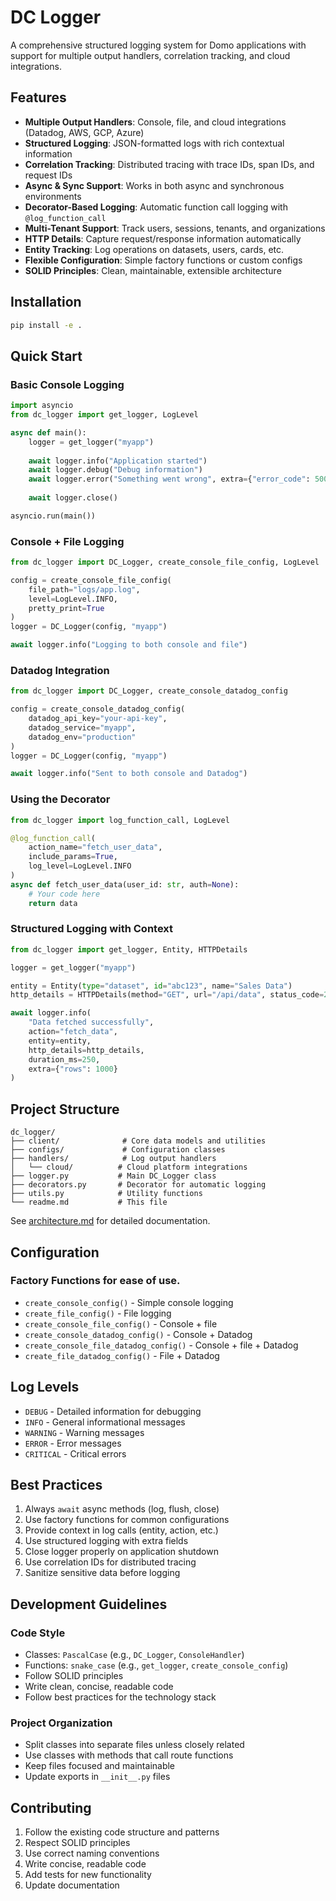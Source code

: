 

# DC Logger

A comprehensive structured logging system for Domo applications with
support for multiple output handlers, correlation tracking, and cloud
integrations.

## Features

- **Multiple Output Handlers**: Console, file, and cloud integrations
  (Datadog, AWS, GCP, Azure)
- **Structured Logging**: JSON-formatted logs with rich contextual
  information
- **Correlation Tracking**: Distributed tracing with trace IDs, span
  IDs, and request IDs
- **Async & Sync Support**: Works in both async and synchronous
  environments
- **Decorator-Based Logging**: Automatic function call logging with
  `@log_function_call`
- **Multi-Tenant Support**: Track users, sessions, tenants, and
  organizations
- **HTTP Details**: Capture request/response information automatically
- **Entity Tracking**: Log operations on datasets, users, cards, etc.
- **Flexible Configuration**: Simple factory functions or custom configs
- **SOLID Principles**: Clean, maintainable, extensible architecture

## Installation

``` bash
pip install -e .
```

## Quick Start

### Basic Console Logging

``` python
import asyncio
from dc_logger import get_logger, LogLevel

async def main():
    logger = get_logger("myapp")
    
    await logger.info("Application started")
    await logger.debug("Debug information")
    await logger.error("Something went wrong", extra={"error_code": 500})
    
    await logger.close()

asyncio.run(main())
```

### Console + File Logging

``` python
from dc_logger import DC_Logger, create_console_file_config, LogLevel

config = create_console_file_config(
    file_path="logs/app.log",
    level=LogLevel.INFO,
    pretty_print=True
)
logger = DC_Logger(config, "myapp")

await logger.info("Logging to both console and file")
```

### Datadog Integration

``` python
from dc_logger import DC_Logger, create_console_datadog_config

config = create_console_datadog_config(
    datadog_api_key="your-api-key",
    datadog_service="myapp",
    datadog_env="production"
)
logger = DC_Logger(config, "myapp")

await logger.info("Sent to both console and Datadog")
```

### Using the Decorator

``` python
from dc_logger import log_function_call, LogLevel

@log_function_call(
    action_name="fetch_user_data",
    include_params=True,
    log_level=LogLevel.INFO
)
async def fetch_user_data(user_id: str, auth=None):
    # Your code here
    return data
```

### Structured Logging with Context

``` python
from dc_logger import get_logger, Entity, HTTPDetails

logger = get_logger("myapp")

entity = Entity(type="dataset", id="abc123", name="Sales Data")
http_details = HTTPDetails(method="GET", url="/api/data", status_code=200)

await logger.info(
    "Data fetched successfully",
    action="fetch_data",
    entity=entity,
    http_details=http_details,
    duration_ms=250,
    extra={"rows": 1000}
)
```

## Project Structure

    dc_logger/
    ├── client/              # Core data models and utilities
    ├── configs/             # Configuration classes
    ├── handlers/            # Log output handlers
    │   └── cloud/          # Cloud platform integrations
    ├── logger.py           # Main DC_Logger class
    ├── decorators.py       # Decorator for automatic logging
    ├── utils.py            # Utility functions
    └── readme.md           # This file

See [architecture.md](architecture.md) for detailed documentation.

## Configuration

### Factory Functions for ease of use.

- `create_console_config()` - Simple console logging
- `create_file_config()` - File logging
- `create_console_file_config()` - Console + file
- `create_console_datadog_config()` - Console + Datadog
- `create_console_file_datadog_config()` - Console + file + Datadog
- `create_file_datadog_config()` - File + Datadog

## Log Levels

- `DEBUG` - Detailed information for debugging
- `INFO` - General informational messages
- `WARNING` - Warning messages
- `ERROR` - Error messages
- `CRITICAL` - Critical errors

## Best Practices

1.  Always `await` async methods (log, flush, close)
2.  Use factory functions for common configurations
3.  Provide context in log calls (entity, action, etc.)
4.  Use structured logging with extra fields
5.  Close logger properly on application shutdown
6.  Use correlation IDs for distributed tracing
7.  Sanitize sensitive data before logging

## Development Guidelines

### Code Style

- Classes: `PascalCase` (e.g., `DC_Logger`, `ConsoleHandler`)
- Functions: `snake_case` (e.g., `get_logger`, `create_console_config`)
- Follow SOLID principles
- Write clean, concise, readable code
- Follow best practices for the technology stack

### Project Organization

- Split classes into separate files unless closely related
- Use classes with methods that call route functions
- Keep files focused and maintainable
- Update exports in `__init__.py` files

## Contributing

1.  Follow the existing code structure and patterns
2.  Respect SOLID principles
3.  Use correct naming conventions
4.  Write concise, readable code
5.  Add tests for new functionality
6.  Update documentation
